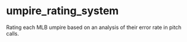 # umpire_rating_system
Rating each MLB umpire based on an analysis of their error rate in pitch calls.
